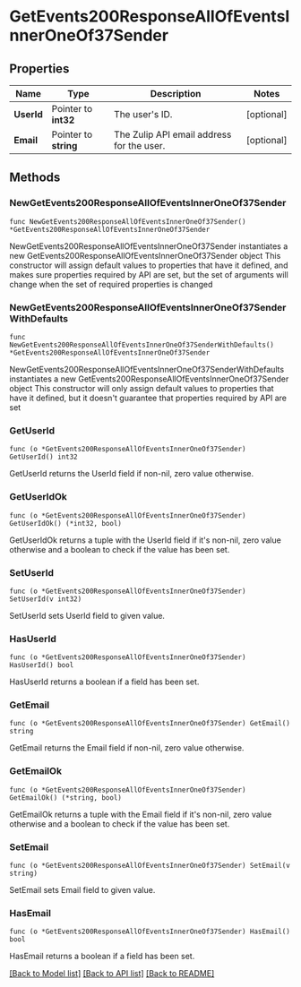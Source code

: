 # GetEvents200ResponseAllOfEventsInnerOneOf37Sender

## Properties

Name | Type | Description | Notes
------------ | ------------- | ------------- | -------------
**UserId** | Pointer to **int32** | The user&#39;s ID.  | [optional] 
**Email** | Pointer to **string** | The Zulip API email address for the user.  | [optional] 

## Methods

### NewGetEvents200ResponseAllOfEventsInnerOneOf37Sender

`func NewGetEvents200ResponseAllOfEventsInnerOneOf37Sender() *GetEvents200ResponseAllOfEventsInnerOneOf37Sender`

NewGetEvents200ResponseAllOfEventsInnerOneOf37Sender instantiates a new GetEvents200ResponseAllOfEventsInnerOneOf37Sender object
This constructor will assign default values to properties that have it defined,
and makes sure properties required by API are set, but the set of arguments
will change when the set of required properties is changed

### NewGetEvents200ResponseAllOfEventsInnerOneOf37SenderWithDefaults

`func NewGetEvents200ResponseAllOfEventsInnerOneOf37SenderWithDefaults() *GetEvents200ResponseAllOfEventsInnerOneOf37Sender`

NewGetEvents200ResponseAllOfEventsInnerOneOf37SenderWithDefaults instantiates a new GetEvents200ResponseAllOfEventsInnerOneOf37Sender object
This constructor will only assign default values to properties that have it defined,
but it doesn't guarantee that properties required by API are set

### GetUserId

`func (o *GetEvents200ResponseAllOfEventsInnerOneOf37Sender) GetUserId() int32`

GetUserId returns the UserId field if non-nil, zero value otherwise.

### GetUserIdOk

`func (o *GetEvents200ResponseAllOfEventsInnerOneOf37Sender) GetUserIdOk() (*int32, bool)`

GetUserIdOk returns a tuple with the UserId field if it's non-nil, zero value otherwise
and a boolean to check if the value has been set.

### SetUserId

`func (o *GetEvents200ResponseAllOfEventsInnerOneOf37Sender) SetUserId(v int32)`

SetUserId sets UserId field to given value.

### HasUserId

`func (o *GetEvents200ResponseAllOfEventsInnerOneOf37Sender) HasUserId() bool`

HasUserId returns a boolean if a field has been set.

### GetEmail

`func (o *GetEvents200ResponseAllOfEventsInnerOneOf37Sender) GetEmail() string`

GetEmail returns the Email field if non-nil, zero value otherwise.

### GetEmailOk

`func (o *GetEvents200ResponseAllOfEventsInnerOneOf37Sender) GetEmailOk() (*string, bool)`

GetEmailOk returns a tuple with the Email field if it's non-nil, zero value otherwise
and a boolean to check if the value has been set.

### SetEmail

`func (o *GetEvents200ResponseAllOfEventsInnerOneOf37Sender) SetEmail(v string)`

SetEmail sets Email field to given value.

### HasEmail

`func (o *GetEvents200ResponseAllOfEventsInnerOneOf37Sender) HasEmail() bool`

HasEmail returns a boolean if a field has been set.


[[Back to Model list]](../README.md#documentation-for-models) [[Back to API list]](../README.md#documentation-for-api-endpoints) [[Back to README]](../README.md)


